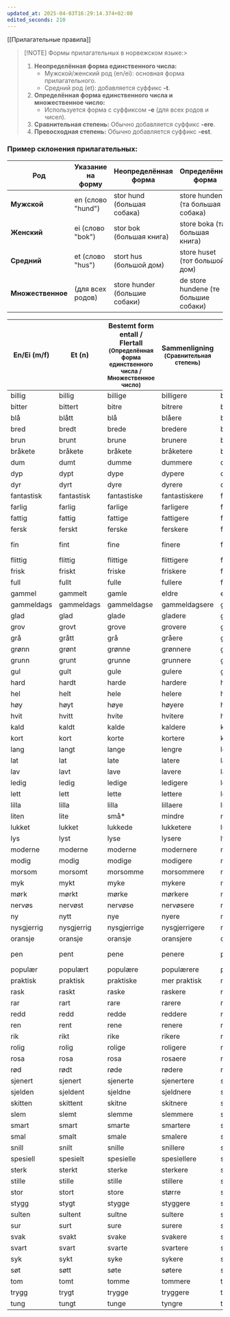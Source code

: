 ```yaml
---
updated_at: 2025-04-03T16:29:14.374+02:00
edited_seconds: 210
---
```


[[Прилагательные правила]]

> [!NOTE]  Формы прилагательных в норвежском языке:> 
> 1. **Неопределённая форма единственного числа:**
>     - Мужской/женский род (en/ei): основная форма прилагательного.
>     - Средний род (et): добавляется суффикс **-t**.
> 1. **Определённая форма единственного числа и множественное число:**
>     - Используется форма с суффиксом **-e** (для всех родов и чисел).
> 1. **Сравнительная степень:** Обычно добавляется суффикс **-ere**.
> 2. **Превосходная степень:** Обычно добавляется суффикс **-est**.

### Пример склонения прилагательных:

|Род|Указание на форму|Неопределённая форма|Определённая форма|
|---|---|---|---|
|**Мужской**|en (слово "hund")|stor hund (большая собака)|store hunden (та большая собака)|
|**Женский**|ei (слово "bok")|stor bok (большая книга)|store boka (та большая книга)|
|**Средний**|et (слово "hus")|stort hus (большой дом)|store huset (тот большой дом)|
|**Множественное**|(для всех родов)|store hunder (большие собаки)|de store hundene (те большие собаки)|


| En/Ei (m/f) | Et (n)     | Bestemt form entall / Flertall <sub>(Определённая форма единственного числа / Множественное число)</sub> | Sammenligning <sub>(Сравнительная степень)</sub> | Superlativ <sub>(Превосходная степень)</sub> | Перевод            |
| ----------- | ---------- | -------------------------------------------------------------------------------------------------------- | ------------------------------------------------ | -------------------------------------------- | ------------------ |
| billig      | billig     | billige                                                                                                  | billigere                                        | billigst                                     | дешёвый            |
| bitter      | bittert    | bitre                                                                                                    | bitrere                                          | bitrest                                      | горький            |
| blå         | blått      | blå                                                                                                      | blåere                                           | blåest                                       | синий              |
| bred        | bredt      | brede                                                                                                    | bredere                                          | bredest                                      | широкий            |
| brun        | brunt      | brune                                                                                                    | brunere                                          | brunest                                      | коричневый         |
| bråkete     | bråkete    | bråkete                                                                                                  | bråketere                                        | bråketest                                    | шумный             |
| dum         | dumt       | dumme                                                                                                    | dummere                                          | dummest                                      | глупый             |
| dyp         | dypt       | dype                                                                                                     | dypere                                           | dypest                                       | глубокий           |
| dyr         | dyrt       | dyre                                                                                                     | dyrere                                           | dyrest                                       | дорогой            |
| fantastisk  | fantastisk | fantastiske                                                                                              | fantastiskere                                    | fantastiskst                                 | фантастический     |
| farlig      | farlig     | farlige                                                                                                  | farligere                                        | farligst                                     | опасный            |
| fattig      | fattig     | fattige                                                                                                  | fattigere                                        | fattigst                                     | бедный             |
| fersk       | ferskt     | ferske                                                                                                   | ferskere                                         | ferskest                                     | свежий             |
| fin         | fint       | fine                                                                                                     | finere                                           | finest                                       | хороший, красивый  |
| flittig     | flittig    | flittige                                                                                                 | flittigere                                       | flittigst                                    | трудолюбивый       |
| frisk       | friskt     | friske                                                                                                   | friskere                                         | friskest                                     | здоровый           |
| full        | fullt      | fulle                                                                                                    | fullere                                          | fullest                                      | полный             |
| gammel      | gammelt    | gamle                                                                                                    | eldre                                            | eldst                                        | старый             |
| gammeldags  | gammeldags | gammeldagse                                                                                              | gammeldagsere                                    | gammeldagsest                                | старомодный        |
| glad        | glad       | glade                                                                                                    | gladere                                          | gladest                                      | счастливый         |
| grov        | grovt      | grove                                                                                                    | grovere                                          | grovest                                      | грубый             |
| grå         | grått      | grå                                                                                                      | gråere                                           | gråest                                       | серый              |
| grønn       | grønt      | grønne                                                                                                   | grønnere                                         | grønnest                                     | зелёный            |
| grunn       | grunt      | grunne                                                                                                   | grunnere                                         | grunnest                                     | мелкий             |
| gul         | gult       | gule                                                                                                     | gulere                                           | gulest                                       | жёлтый             |
| hard        | hardt      | harde                                                                                                    | hardere                                          | hardest                                      | твёрдый            |
| hel         | helt       | hele                                                                                                     | helere                                           | helest                                       | целый              |
| høy         | høyt       | høye                                                                                                     | høyere                                           | høyest                                       | высокий            |
| hvit        | hvitt      | hvite                                                                                                    | hvitere                                          | hvitest                                      | белый              |
| kald        | kaldt      | kalde                                                                                                    | kaldere                                          | kaldest                                      | холодный           |
| kort        | kort       | korte                                                                                                    | kortere                                          | kortest                                      | короткий           |
| lang        | langt      | lange                                                                                                    | lengre                                           | lengst                                       | длинный            |
| lat         | lat        | late                                                                                                     | latere                                           | latest                                       | ленивый            |
| lav         | lavt       | lave                                                                                                     | lavere                                           | lavest                                       | низкий             |
| ledig       | ledig      | ledige                                                                                                   | ledigere                                         | ledigst                                      | свободный          |
| lett        | lett       | lette                                                                                                    | lettere                                          | lettest                                      | лёгкий             |
| lilla       | lilla      | lilla                                                                                                    | lillaere                                         | lillaest                                     | фиолетовый         |
| liten       | lite       | små*                                                                                                     | mindre                                           | minst                                        | маленький          |
| lukket      | lukket     | lukkede                                                                                                  | lukketere                                        | lukketest                                    | закрытый           |
| lys         | lyst       | lyse                                                                                                     | lysere                                           | lysest                                       | светлый            |
| moderne     | moderne    | moderne                                                                                                  | modernere                                        | modernest                                    | современный        |
| modig       | modig      | modige                                                                                                   | modigere                                         | modigst                                      | смелый             |
| morsom      | morsomt    | morsomme                                                                                                 | morsommere                                       | morsomst                                     | весёлый            |
| myk         | mykt       | myke                                                                                                     | mykere                                           | mykest                                       | мягкий             |
| mørk        | mørkt      | mørke                                                                                                    | mørkere                                          | mørkest                                      | тёмный             |
| nervøs      | nervøst    | nervøse                                                                                                  | nervøsere                                        | nervøsest                                    | нервный            |
| ny          | nytt       | nye                                                                                                      | nyere                                            | nyest                                        | новый              |
| nysgjerrig  | nysgjerrig | nysgjerrige                                                                                              | nysgjerrigere                                    | nysgjerrigst                                 | любопытный         |
| oransje     | oransje    | oransje                                                                                                  | oransjere                                        | oransjest                                    | оранжевый          |
| pen         | pent       | pene                                                                                                     | penere                                           | penest                                       | красивый (о людях) |
| populær     | populært   | populære                                                                                                 | populærere                                       | populærest                                   | популярный         |
| praktisk    | praktisk   | praktiske                                                                                                | mer praktisk                                     | mest praktisk                                | практичный         |
| rask        | raskt      | raske                                                                                                    | raskere                                          | raskest                                      | быстрый            |
| rar         | rart       | rare                                                                                                     | rarere                                           | rarest                                       | странный           |
| redd        | redd       | redde                                                                                                    | reddere                                          | reddest                                      | испуганный         |
| ren         | rent       | rene                                                                                                     | renere                                           | renest                                       | чистый             |
| rik         | rikt       | rike                                                                                                     | rikere                                           | rikest                                       | богатый            |
| rolig       | rolig      | rolige                                                                                                   | roligere                                         | roligst                                      | спокойный          |
| rosa        | rosa       | rosa                                                                                                     | rosaere                                          | rosaest                                      | розовый            |
| rød         | rødt       | røde                                                                                                     | rødere                                           | rødest                                       | красный            |
| sjenert     | sjenert    | sjenerte                                                                                                 | sjenertere                                       | sjenertest                                   | застенчивый        |
| sjelden     | sjeldent   | sjeldne                                                                                                  | sjeldnere                                        | sjeldnest                                    | редкий             |
| skitten     | skittent   | skitne                                                                                                   | skitnere                                         | skitnest                                     | грязный            |
| slem        | slemt      | slemme                                                                                                   | slemmere                                         | slemmest                                     | злой               |
| smart       | smart      | smarte                                                                                                   | smartere                                         | smartest                                     | умный              |
| smal        | smalt      | smale                                                                                                    | smalere                                          | smalest                                      | узкий              |
| snill       | snilt      | snille                                                                                                   | snillere                                         | snillest                                     | добрый             |
| spesiell    | spesielt   | spesielle                                                                                                | spesiellere                                      | spesiellst                                   | особенный          |
| sterk       | sterkt     | sterke                                                                                                   | sterkere                                         | sterkest                                     | сильный            |
| stille      | stille     | stille                                                                                                   | stillere                                         | stillest                                     | тихий              |
| stor        | stort      | store                                                                                                    | større                                           | størst                                       | большой            |
| stygg       | stygt      | stygge                                                                                                   | styggere                                         | styggest                                     | уродливый          |
| sulten      | sultent    | sultne                                                                                                   | sultere                                          | sultest                                      | голодный           |
| sur         | surt       | sure                                                                                                     | surere                                           | surest                                       | кислый             |
| svak        | svakt      | svake                                                                                                    | svakere                                          | svakest                                      | слабый             |
| svart       | svart      | svarte                                                                                                   | svartere                                         | svartest                                     | чёрный             |
| syk         | sykt       | syke                                                                                                     | sykere                                           | sykest                                       | больной            |
| søt         | søtt       | søte                                                                                                     | søtere                                           | søtest                                       | сладкий            |
| tom         | tomt       | tomme                                                                                                    | tommere                                          | tommest                                      | пустой             |
| trygg       | trygt      | trygge                                                                                                   | tryggere                                         | tryggest                                     | безопасный         |
| tung        | tungt      | tunge                                                                                                    | tyngre                                           | tyngst                                       | тяжёлый            |